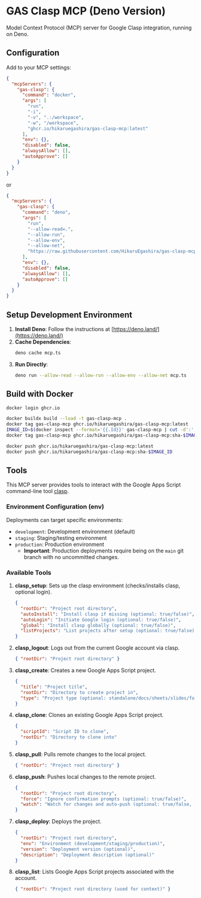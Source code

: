 # GAS Clasp MCP (Deno Version)

Model Context Protocol (MCP) server for Google Clasp integration, running on Deno.

## Configuration

Add to your MCP settings:

```json
{
  "mcpServers": {
    "gas-clasp": {
      "command": "docker",
      "args": [
        "run",
        "-i",
        "-v", ".:/workspace",
        "-w", "/workspace",
        "ghcr.io/hikaruegashira/gas-clasp-mcp:latest"
      ],
      "env": {},
      "disabled": false,
      "alwaysAllow": [],
      "autoApprove": []
    }
  }
}
```

or

```json
{
  "mcpServers": {
    "gas-clasp": {
      "command": "deno",
      "args": [
        "run",
        "--allow-read=.",
        "--allow-run",
        "--allow-env",
        "--allow-net",
        "https://raw.githubusercontent.com/HikaruEgashira/gas-clasp-mcp/refs/heads/main/mcp.ts"
      ],
      "env": {},
      "disabled": false,
      "alwaysAllow": [],
      "autoApprove": []
    }
  }
}
```

## Setup Development Environment

1.  **Install Deno**: Follow the instructions at [https://deno.land/](https://deno.land/)
2.  **Cache Dependencies**:
    ```bash
    deno cache mcp.ts
    ```
3.  **Run Directly**:
    ```bash
    deno run --allow-read --allow-run --allow-env --allow-net mcp.ts
    ```

## Build with Docker

```bash
docker login ghcr.io

docker buildx build --load -t gas-clasp-mcp .
docker tag gas-clasp-mcp ghcr.io/hikaruegashira/gas-clasp-mcp:latest
IMAGE_ID=$(docker inspect --format='{{.Id}}' gas-clasp-mcp | cut -d':' -f2 | head -c 12)
docker tag gas-clasp-mcp ghcr.io/hikaruegashira/gas-clasp-mcp:sha-$IMAGE_ID

docker push ghcr.io/hikaruegashira/gas-clasp-mcp:latest
docker push ghcr.io/hikaruegashira/gas-clasp-mcp:sha-$IMAGE_ID
```

## Tools

This MCP server provides tools to interact with the Google Apps Script command-line tool [clasp](https://github.com/google/clasp).

### Environment Configuration (env)

Deployments can target specific environments:

-   `development`: Development environment (default)
-   `staging`: Staging/testing environment
-   `production`: Production environment
    -   **Important**: Production deployments require being on the `main` git branch with no uncommitted changes.

### Available Tools

1.  **clasp_setup**: Sets up the clasp environment (checks/installs clasp, optional login).
    ```json
    {
      "rootDir": "Project root directory",
      "autoInstall": "Install clasp if missing (optional: true/false)",
      "autoLogin": "Initiate Google login (optional: true/false)",
      "global": "Install clasp globally (optional: true/false)",
      "listProjects": "List projects after setup (optional: true/false)"
    }
    ```
2.  **clasp_logout**: Logs out from the current Google account via clasp.
    ```json
    { "rootDir": "Project root directory" }
    ```
3.  **clasp_create**: Creates a new Google Apps Script project.
    ```json
    {
      "title": "Project title",
      "rootDir": "Directory to create project in",
      "type": "Project type (optional: standalone/docs/sheets/slides/forms/webapp/api)"
    }
    ```
4.  **clasp_clone**: Clones an existing Google Apps Script project.
    ```json
    {
      "scriptId": "Script ID to clone",
      "rootDir": "Directory to clone into"
    }
    ```
5.  **clasp_pull**: Pulls remote changes to the local project.
    ```json
    { "rootDir": "Project root directory" }
    ```
6.  **clasp_push**: Pushes local changes to the remote project.
    ```json
    {
      "rootDir": "Project root directory",
      "force": "Ignore confirmation prompts (optional: true/false)",
      "watch": "Watch for changes and auto-push (optional: true/false, not recommended for MCP)"
    }
    ```
7.  **clasp_deploy**: Deploys the project.
    ```json
    {
      "rootDir": "Project root directory",
      "env": "Environment (development/staging/production)",
      "version": "Deployment version (optional)",
      "description": "Deployment description (optional)"
    }
    ```
8.  **clasp_list**: Lists Google Apps Script projects associated with the account.
    ```json
    { "rootDir": "Project root directory (used for context)" }
    ```
